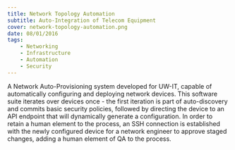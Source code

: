 ```yaml
---
title: Network Topology Automation
subtitle: Auto-Integration of Telecom Equipment
cover: network-topology-automation.png
date: 08/01/2016
tags:
    - Networking
    - Infrastructure
    - Automation
    - Security
---
```


A Network Auto-Provisioning system developed for UW-IT, capable of automatically configuring and deploying network devices. This software suite iterates over devices once - the first iteration is part of auto-discovery and commits basic security policies, followed by directing the device to an API endpoint that will dynamically generate a configuration. In order to retain a human element to the process, an SSH connection is established with the newly configured device for a network engineer to approve staged changes, adding a human element of QA to the process.
